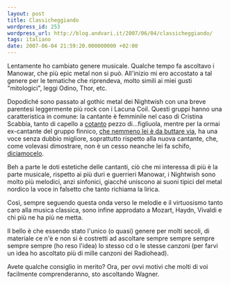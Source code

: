 ```yaml
---
layout: post
title: Classicheggiando
wordpress_id: 253
wordpress_url: http://blog.andvari.it/2007/06/04/classicheggiando/
tags: italiano
date: 2007-06-04 21:59:20.000000000 +02:00
---
```

Lentamente ho cambiato genere musicale. Qualche tempo fa ascoltavo i Manowar, che più epic metal non si può. All'inizio mi ero accostato a tal genere per le tematiche che riprendeva, molto simili ai miei gusti "mitologici", leggi Odino, Thor, etc.

Dopodiché sono passato al gothic metal dei Nightwish con una breve parentesi leggermente più rock con i Lacuna Coil. Questi gruppi hanno una caratteristica in comune: la cantante è femminile nel caso di Cristina Scabbia, tanto di capello a <a href="http://i37.photobucket.com/albums/e67/Gothmom23/040821cristina_scabbia_l1.jpg">cotanto</a> pezzo di...figliuola, mentre per la ormai ex-cantante del gruppo finnico, <a href="http://www.tarjaturunen.com/images/promo/2007/tarja_06_0012.jpg">che nemmeno lei è da buttare via</a>,  ha una voce senza dubbio migliore, soprattutto rispetto alla nuova cantante, che, come volevasi dimostrare, non è un cesso neanche lei fa schifo, <a href="http://upload.wikimedia.org/wikipedia/en/thumb/a/af/Facts-anette.jpg/410px-Facts-anette.jpg">diciamocelo</a>.

Beh a parte le doti estetiche delle cantanti, ciò che mi interessa di più è la parte musicale, rispetto ai più duri e guerrieri Manowar, i Nightwish sono molto più melodici, anzi sinfonici, giacché uniscono ai suoni tipici del metal nordico la voce in falsetto che tanto richiama la lirica.

Così, sempre seguendo questa onda verso le melodie e il virtuosismo tanto caro alla musica classica, sono infine approdato a Mozart, Haydn, Vivaldi e chi più ne ha più ne metta.

Il bello è che essendo stato l'unico (o quasi) genere per molti secoli, di materiale ce n'è e non si è costretti ad ascoltare sempre sempre sempre sempre sempre (ho reso l'idea) lo stesso cd o le stesse canzoni (per farvi un idea ho ascoltato più di mille canzoni dei Radiohead).

Avete qualche consiglio in merito? Ora, per ovvi motivi che molti di voi facilmente comprenderanno, sto ascoltando Wagner.

